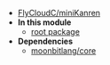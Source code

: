 - [FlyCloudC/miniKanren](FlyCloudC/miniKanren/)
- **In this module**
  - [root package](FlyCloudC/miniKanren/members)
- **Dependencies**
  - [moonbitlang/core](moonbitlang/core/)
